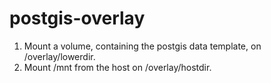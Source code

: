 # postgis-overlay

1. Mount a volume, containing the postgis data template, on /overlay/lowerdir.
2. Mount /mnt from the host on /overlay/hostdir.
